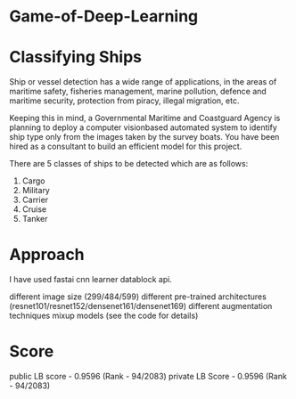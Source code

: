 # Game-of-Deep-Learning

# Classifying Ships 
   
Ship or vessel detection has a wide range of applications, in the areas of maritime safety, fisheries management, marine pollution,
defence and maritime security, protection from piracy, illegal migration, etc.

Keeping this in mind, a Governmental Maritime and Coastguard Agency is planning to deploy a computer visionbased automated system to
identify ship type only from the images taken by the survey boats. You have been hired as a consultant to build an efficient model for 
this project.

There are 5 classes of ships to be detected which are as follows:
   1. Cargo
   2. Military
   3. Carrier
   4. Cruise
   5. Tanker
  
# Approach
I have used fastai cnn learner datablock api. 

different image size (299/484/599)
different pre-trained architectures (resnet101/resnet152/densenet161/densenet169)
different augmentation techniques
mixup models (see the code for details)

# Score
public LB score - 0.9596 (Rank - 94/2083)
private LB Score - 0.9596 (Rank - 94/2083)
